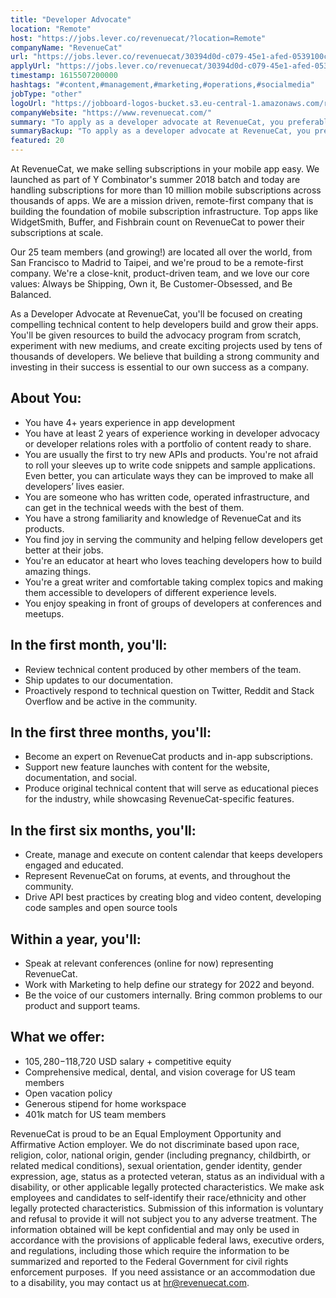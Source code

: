 ```yaml
---
title: "Developer Advocate"
location: "Remote"
host: "https://jobs.lever.co/revenuecat/?location=Remote"
companyName: "RevenueCat"
url: "https://jobs.lever.co/revenuecat/30394d0d-c079-45e1-afed-0539100c6a9c"
applyUrl: "https://jobs.lever.co/revenuecat/30394d0d-c079-45e1-afed-0539100c6a9c/apply"
timestamp: 1615507200000
hashtags: "#content,#management,#marketing,#operations,#socialmedia"
jobType: "other"
logoUrl: "https://jobboard-logos-bucket.s3.eu-central-1.amazonaws.com/revenuecat"
companyWebsite: "https://www.revenuecat.com/"
summary: "To apply as a developer advocate at RevenueCat, you preferably need to have 4+ years experience in app development."
summaryBackup: "To apply as a developer advocate at RevenueCat, you preferably need to have some knowledge of: #content, #management, #marketing."
featured: 20
---
```


At RevenueCat, we make selling subscriptions in your mobile app easy. We launched as part of Y Combinator's summer 2018 batch and today are handling subscriptions for more than 10 million mobile subscriptions across thousands of apps. We are a mission driven, remote-first company that is building the foundation of mobile subscription infrastructure. Top apps like WidgetSmith, Buffer, and Fishbrain count on RevenueCat to power their subscriptions at scale.

Our 25 team members (and growing!) are located all over the world, from San Francisco to Madrid to Taipei, and we're proud to be a remote-first company. We're a close-knit, product-driven team, and we love our core values: Always be Shipping, Own it, Be Customer-Obsessed, and Be Balanced.

As a Developer Advocate at RevenueCat, you'll be focused on creating compelling technical content to help developers build and grow their apps. You'll be given resources to build the advocacy program from scratch, experiment with new mediums, and create exciting projects used by tens of thousands of developers. We believe that building a strong community and investing in their success is essential to our own success as a company.

## About You:

*   You have 4+ years experience in app development
*   You have at least 2 years of experience working in developer advocacy or developer relations roles with a portfolio of content ready to share.
*   You are usually the first to try new APIs and products. You're not afraid to roll your sleeves up to write code snippets and sample applications. Even better, you can articulate ways they can be improved to make all developers’ lives easier.
*   You are someone who has written code, operated infrastructure, and can get in the technical weeds with the best of them.
*   You have a strong familiarity and knowledge of RevenueCat and its products.
*   You find joy in serving the community and helping fellow developers get better at their jobs.
*   You're an educator at heart who loves teaching developers how to build amazing things.
*   You're a great writer and comfortable taking complex topics and making them accessible to developers of different experience levels.
*   You enjoy speaking in front of groups of developers at conferences and meetups.

## In the first month, you'll:

*   Review technical content produced by other members of the team.
*   Ship updates to our documentation.
*   Proactively respond to technical question on Twitter, Reddit and Stack Overflow and be active in the community.

## In the first three months, you'll:

*   Become an expert on RevenueCat products and in-app subscriptions.
*   Support new feature launches with content for the website, documentation, and social.
*   Produce original technical content that will serve as educational pieces for the industry, while showcasing RevenueCat-specific features.

## In the first six months, you'll:

*   Create, manage and execute on content calendar that keeps developers engaged and educated.
*   Represent RevenueCat on forums, at events, and throughout the community.
*   Drive API best practices by creating blog and video content, developing code samples and open source tools

## Within a year, you'll:

*   Speak at relevant conferences (online for now) representing RevenueCat.
*   Work with Marketing to help define our strategy for 2022 and beyond.
*   Be the voice of our customers internally. Bring common problems to our product and support teams.

## What we offer:

*   $105,280-$118,720 USD salary + competitive equity
*   Comprehensive medical, dental, and vision coverage for US team members
*   Open vacation policy
*   Generous stipend for home workspace
*   401k match for US team members

RevenueCat is proud to be an Equal Employment Opportunity and Affirmative Action employer. We do not discriminate based upon race, religion, color, national origin, gender (including pregnancy, childbirth, or related medical conditions), sexual orientation, gender identity, gender expression, age, status as a protected veteran, status as an individual with a disability, or other applicable legally protected characteristics. We make ask employees and candidates to self-identify their race/ethnicity and other legally protected characteristics. Submission of this information is voluntary and refusal to provide it will not subject you to any adverse treatment. The information obtained will be kept confidential and may only be used in accordance with the provisions of applicable federal laws, executive orders, and regulations, including those which require the information to be summarized and reported to the Federal Government for civil rights enforcement purposes.  If you need assistance or an accommodation due to a disability, you may contact us at hr@revenuecat.com.
